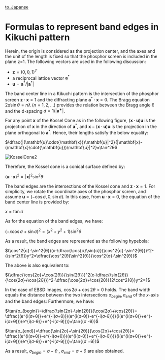 [to_Japanse](https://github.com/rtomiyasu/ProjectEBSDConograph/blob/main/html/FormulasForEBSDBandEdges_jp.md)

# Formulas to represent band edges in Kikuchi pattern

Herein, the origin is considered as the projection center, and the axes and the unit of the length is fixed so that the phosphor screen is included in the plane z=1. The following vectors are used in the following discussion:

- $`\mathbf{z}={(0,0,1)}^T`$
- a reciprocal lattice vector $`\mathbf{a}^*`$
- $`\mathbf{u}=\mathbf{a}^*/|\mathbf{a}^*|`$

The band center line in a Kikuchi pattern is the intersection of the phosphor screen $`\mathbf{z}\cdot{\mathbf{x}}=1`$ and the diffracting plane $`\mathbf{a}^*\cdot{\mathbf{x}}=0`$. The Bragg equation $`2d\sin{θ}=nλ`$ $`(n=1,2,...)`$ provides the relation between the Bragg angle θ and the d-spacing $`d=1/|\mathbf{a}^∗|`$.

For any point $`\mathbf{x}`$ of the Kossel Cone as in the following figure, $`(\mathbf{x}\cdot{\mathbf{u}})\mathbf{u}`$ is the projection of $`\mathbf{x}`$ in the direction of $`\mathbf{a}^*`$, and $`\mathbf{x}-(\mathbf{x}\cdot{\mathbf{u}})\mathbf{u}`$ is the projection in the plane orthogonal to $`\mathbf{a}^*`$. Hence, their lengths satisfy the below equality:

$`\dfrac{|(\mathbf{u}\cdot{\mathbf{x}})\mathbf{u}|^2}{|\mathbf{x}-(\mathbf{x}\cdot{\mathbf{u}})\mathbf{u}|^2}=\tan^2θ`$

![KosselCone2](https://github.com/rtomiyasu/ProjectEBSDConograph/assets/149344913/bca08665-6dce-42b2-ac37-5acd52d4fc7f)

Therefore, the Kossel cone is a conical surface defined by:

$`(\mathbf{u}\cdot{\mathbf{x}})^2=|\mathbf{x}|^2\sin^2θ`$

The band edges are the intersections of the Kossel cone and $`\mathbf{z}\cdot{\mathbf{x}}=1`$. For simplicity, we rotate the coordinate axes of the phosphor screen, and assume $`\mathbf{u}=(-\cos{σ},0,\sin{σ})`$. In this case, from $`\mathbf{u}\cdot{\mathbf{x}}=0`$, the equation of the band center line is provided by:

$`x=\tan{σ}`$

As for the equation of the band edges, we have:

$`(−x\cos{σ}+\sin{σ})^2=(x^2+y^2+1)\sin^2{θ}`$

As a result, the band edges are represented as the following hypebola:

$`(\cos^2{σ}-\sin^2{θ})(x-\dfrac{\cos{σ}\sin{σ}}{\cos^2{σ}-\sin^2{θ}})^2-(\sin^2{θ})y^2=\dfrac{\cos^2{θ}\sin^2{θ}}{\cos^2{σ}-\sin^2{θ}}`$

The above is also equivalent to:

$`(\dfrac{\cos{2σ}+\cos{2θ}}{\sin{2θ}})^2(x-\dfrac{\sin{2θ}}{\cos{2σ}+\cos{2θ}})^2-\dfrac{\cos{2σ}+\cos{2θ}}{2\cos^2{θ}}y^2=1`$

In the case of EBSD images, $`\cos{2σ}+\cos{2θ}>0`$ holds. The band width equals the distance between the two intersections $`σ_{begin}, σ_{end}`$ of the $`x`$-axis and the band edges: Furthermore, we have:

$`\tan{σ_{begin}}=\dfrac{\sin{2σ}-\sin{2θ}}{\cos{2σ}+\cos{2θ}}=
\dfrac{(e^{i(σ+θ)}+e^{-i(σ+θ)})(e^{i(σ-θ)}-e^{-i(σ-θ)})}{i(e^{i(σ+θ)}+e^{-i(σ+θ)})(e^{i(σ-θ)}+e^{-i(σ-θ)})}=\tan{(σ
-θ)}`$

$`\tan{σ_{end}}=\dfrac{\sin{2σ}+\sin{2θ}}{\cos{2σ}+\cos{2θ}}=
\dfrac{(e^{i(σ+θ)}-e^{-i(σ+θ)})(e^{i(σ-θ)}+e^{-i(σ-θ)})}{i(e^{i(σ+θ)}+e^{-i(σ+θ)})(e^{i(σ-θ)}+e^{-i(σ-θ)})}=\tan{(σ
+θ)}`$

As a result, $`σ_{begin}=σ−θ`$ , $`σ_{end}=σ+θ`$ are also obtained.
